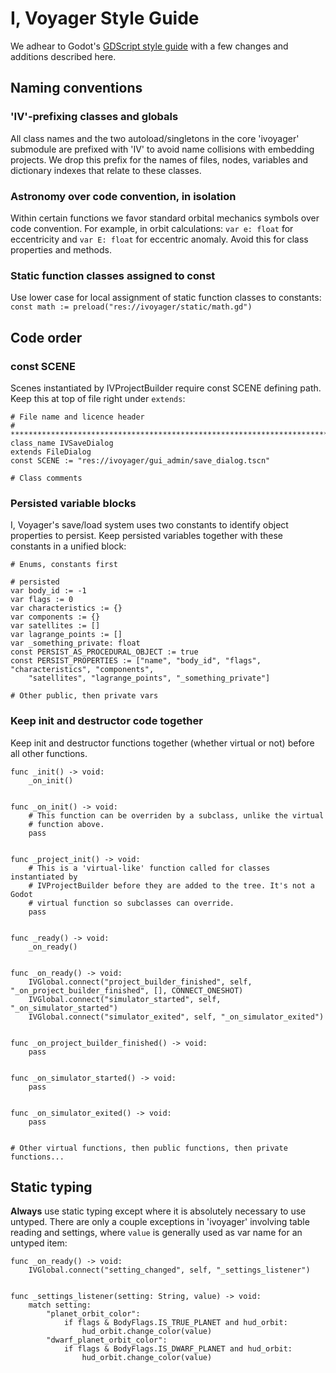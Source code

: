 # I, Voyager Style Guide
We adhear to Godot's [GDScript style guide](https://docs.godotengine.org/en/stable/getting_started/scripting/gdscript/gdscript_styleguide.html) with a few changes and additions described here.

## Naming conventions

### 'IV'-prefixing classes and globals
All class names and the two autoload/singletons in the core 'ivoyager' submodule are prefixed with 'IV' to avoid name collisions with embedding projects. We drop this prefix for the names of files, nodes, variables and dictionary indexes that relate to these classes.

### Astronomy over code convention, in isolation
Within certain functions we favor standard orbital mechanics symbols over code convention. For example, in orbit calculations: `var e: float` for eccentricity and `var E: float` for eccentric anomaly. Avoid this for class properties and methods.

### Static function classes assigned to const
Use lower case for local assignment of static function classes to constants:  
```const math := preload("res://ivoyager/static/math.gd")```

## Code order

### const SCENE
Scenes instantiated by IVProjectBuilder require const SCENE defining path. Keep this at top of file right under `extends`:
```
# File name and licence header
# *****************************************************************************
class_name IVSaveDialog
extends FileDialog
const SCENE := "res://ivoyager/gui_admin/save_dialog.tscn"

# Class comments
```
### Persisted variable blocks
I, Voyager's save/load system uses two constants to identify object properties to persist. Keep persisted variables together with these constants in a unified block:
```
# Enums, constants first

# persisted
var body_id := -1
var flags := 0
var characteristics := {}
var components := {}
var satellites := []
var lagrange_points := []
var _something_private: float
const PERSIST_AS_PROCEDURAL_OBJECT := true
const PERSIST_PROPERTIES := ["name", "body_id", "flags", "characteristics", "components",
	"satellites", "lagrange_points", "_something_private"]

# Other public, then private vars
```

### Keep init and destructor code together
Keep init and destructor functions together (whether virtual or not) before all other functions.

```
func _init() -> void:
	_on_init()


func _on_init() -> void:
 	# This function can be overriden by a subclass, unlike the virtual
	# function above.
	pass


func _project_init() -> void:
	# This is a 'virtual-like' function called for classes instantiated by
	# IVProjectBuilder before they are added to the tree. It's not a Godot
	# virtual function so subclasses can override.
	pass


func _ready() -> void:
	_on_ready()


func _on_ready() -> void:
	IVGlobal.connect("project_builder_finished", self, "_on_project_builder_finished", [], CONNECT_ONESHOT)
	IVGlobal.connect("simulator_started", self, "_on_simulator_started")
	IVGlobal.connect("simulator_exited", self, "_on_simulator_exited")


func _on_project_builder_finished() -> void:
	pass


func _on_simulator_started() -> void:
	pass


func _on_simulator_exited() -> void:
	pass


# Other virtual functions, then public functions, then private functions...
```

## Static typing
**Always** use static typing except where it is absolutely necessary to use untyped. There are only a couple exceptions in 'ivoyager' involving table reading and settings, where `value` is generally used as var name for an untyped item:
```
func _on_ready() -> void:
	IVGlobal.connect("setting_changed", self, "_settings_listener")


func _settings_listener(setting: String, value) -> void:
	match setting:
		"planet_orbit_color":
			if flags & BodyFlags.IS_TRUE_PLANET and hud_orbit:
				hud_orbit.change_color(value)
		"dwarf_planet_orbit_color":
			if flags & BodyFlags.IS_DWARF_PLANET and hud_orbit:
				hud_orbit.change_color(value)
```
